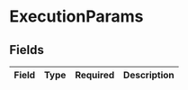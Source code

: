 # ExecutionParams


## Fields

| Field       | Type        | Required    | Description |
| ----------- | ----------- | ----------- | ----------- |